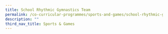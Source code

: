 ```yaml
---
title: School Rhythmic Gymnastics Team
permalink: /co-curricular-programmes/sports-and-games/school-rhythmic-gymnastics-team/
description: ""
third_nav_title: Sports & Games
---
```

